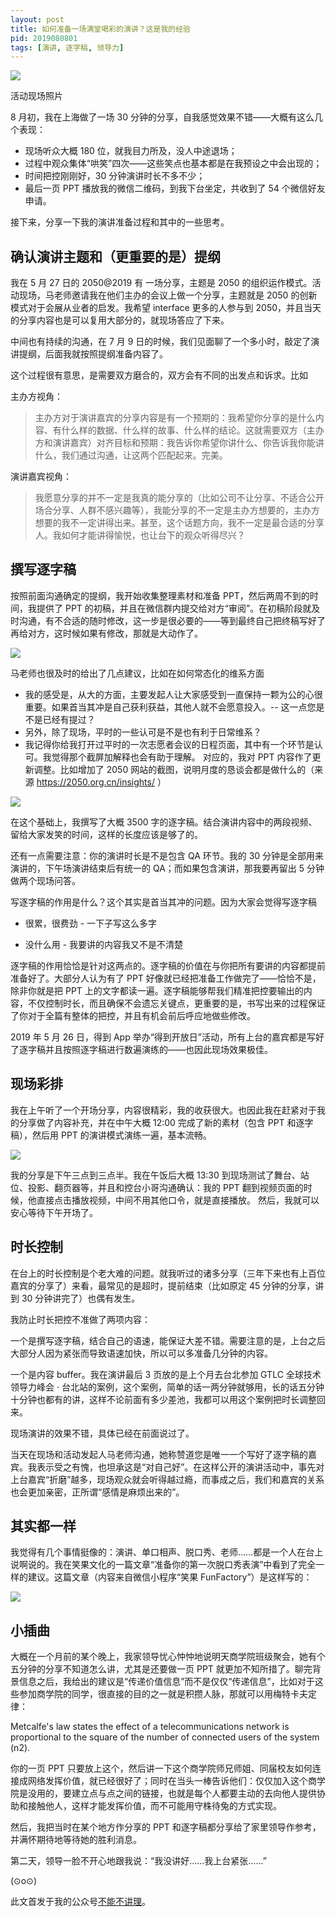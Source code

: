 ```yaml
---
layout: post
title: 如何准备一场满堂喝彩的演讲？这是我的经验
pid: 2019080801
tags: [演讲, 逐字稿, 领导力]
---
```


![](/uploads/2019/08/photo-on-spot.jpeg)

活动现场照片

8 月初，我在上海做了一场 30 分钟的分享，自我感觉效果不错——大概有这么几个表现：

- 现场听众大概 180 位，就我目力所及，没人中途退场；
- 过程中观众集体“哄笑”四次——这些笑点也基本都是在我预设之中会出现的；
- 时间把控刚刚好，30 分钟演讲时长不多不少；
- 最后一页 PPT 播放我的微信二维码，到我下台坐定，共收到了 54 个微信好友申请。

接下来，分享一下我的演讲准备过程和其中的一些思考。

## 确认演讲主题和（更重要的是）提纲

我在 5 月 27 日的 2050@2019 有 一场分享，主题是 2050 的组织运作模式。活动现场，马老师邀请我在他们主办的会议上做一个分享，主题就是 2050 的创新模式对于会展从业者的启发。我希望 interface 更多的人参与到 2050，并且当天的分享内容也是可以复用大部分的，就现场答应了下来。

中间也有持续的沟通，在 7 月 9 日的时候，我们见面聊了一个多小时，敲定了演讲提纲，后面我就按照提纲准备内容了。

这个过程很有意思，是需要双方磨合的，双方会有不同的出发点和诉求。比如

主办方视角：

> 主办方对于演讲嘉宾的分享内容是有一个预期的：我希望你分享的是什么内容、有什么样的数据、什么样的故事、什么样的结论。这就需要双方（主办方和演讲嘉宾）对齐目标和预期：我告诉你希望你讲什么、你告诉我你能讲什么，我们通过沟通，让这两个匹配起来。完美。


演讲嘉宾视角：

> 我愿意分享的并不一定是我真的能分享的（比如公司不让分享、不适合公开场合分享、人群不感兴趣等），我能分享的不一定是主办方想要的，主办方想要的我不一定讲得出来。甚至，这个话题方向，我不一定是最合适的分享人。我如何才能讲得愉悦，也让台下的观众听得尽兴？

## 撰写逐字稿

按照前面沟通确定的提纲，我开始收集整理素材和准备 PPT，然后两周不到的时间，我提供了 PPT 的初稿，并且在微信群内提交给对方“审阅”。在初稿阶段就及时沟通，有不合适的随时修改，这一步是很必要的——等到最终自己把终稿写好了再给对方，这时候如果有修改，那就是大动作了。

![](/uploads/2019/08/wechat-screen.jpeg)

马老师也很及时的给出了几点建议，比如在如何常态化的维系方面

- 我的感受是，从大的方面，主要发起人让大家感受到一直保持一颗为公的心很重要。如果首当其冲是自己获利获益，其他人就不会愿意投入。-- 这一点您是不是已经有提过？
- 另外，除了现场，平时的一些认可是不是也有利于日常维系？
- 我记得你给我打开过平时的一次志愿者会议的日程页面，其中有一个环节是认可。我觉得那个截屏加解释也会有助于理解。
对应的，我对 PPT 内容作了更新调整。比如增加了 2050 网站的截图，说明月度的恳谈会都是做什么的（来源 https://2050.org.cn/insights/ ）

![](/uploads/2019/08/2050-meetup-agenda.jpeg)

在这个基础上，我撰写了大概 3500 字的逐字稿。结合演讲内容中的两段视频、留给大家发笑的时间，这样的长度应该是够了的。

还有一点需要注意：你的演讲时长是不是包含 QA 环节。我的 30 分钟是全部用来演讲的，下午场演讲结束后有统一的 QA；而如果包含演讲，那我要再留出 5 分钟做两个现场问答。

写逐字稿的作用是什么？这个其实是首当其冲的问题。因为大家会觉得写逐字稿

- 很累，很费劲 - 一下子写这么多字

- 没什么用 - 我要讲的内容我又不是不清楚

逐字稿的作用恰恰是针对这两点的。逐字稿的价值在与你把所有要讲的内容都提前准备好了。大部分人认为有了 PPT 好像就已经把准备工作做完了——恰恰不是，除非你就是把 PPT 上的文字都读一遍。逐字稿能够帮我们精准把控要输出的内容，不仅控制时长，而且确保不会遗忘关键点，更重要的是，书写出来的过程保证了你对于全篇有整体的把控，并且有机会前后呼应地做些修改。

2019 年 5 月 26 日，得到 App 举办“得到开放日”活动，所有上台的嘉宾都是写好了逐字稿并且按照逐字稿进行数遍演练的——也因此现场效果极佳。

## 现场彩排

我在上午听了一个开场分享，内容很精彩，我的收获很大。也因此我在赶紧对于我的分享做了内容补充，并在中午大概 12:00 完成了新的素材（包含 PPT 和逐字稿），然后用 PPT 的演讲模式演练一遍，基本流畅。

![](/uploads/2019/08/conference-agenda.jpeg)

我的分享是下午三点到三点半。我在午饭后大概 13:30 到现场测试了舞台、站位、投影、翻页器等，并且和控台小哥沟通确认：我的 PPT 翻到视频页面的时候，他直接点击播放视频，中间不用其他口令，就是直接播放。
然后，我就可以安心等待下午开场了。

## 时长控制

在台上的时长控制是个老大难的问题。就我听过的诸多分享（三年下来也有上百位嘉宾的分享了）来看，最常见的是超时，提前结束（比如原定 45 分钟的分享，讲到 30 分钟讲完了）也偶有发生。

我防止时长把控不准做了两项内容：

一个是撰写逐字稿，结合自己的语速，能保证大差不错。需要注意的是，上台之后大部分人因为紧张而导致语速加快，所以可以多准备几分钟的内容。

一个是内容 buffer。我在演讲最后 3 页放的是上个月去台北参加 GTLC 全球技术领导力峰会 · 台北站的案例，这个案例，简单的话一两分钟就够用，长的话五分钟十分钟也都有的讲，这样不论前面有多少差池，我都可以用这个案例把时长调整回来。

现场演讲的效果不错，具体已经在前面说过了。

当天在现场和活动发起人马老师沟通，她称赞道您是唯一一个写好了逐字稿的嘉宾。我表示受之有愧，也坦承这是“对自己好”。在这样公开的演讲活动中，事先对上台嘉宾“折磨”越多，现场观众就会听得越过瘾，而事成之后，我们和嘉宾的关系也会更加亲密，正所谓“感情是麻烦出来的”。

## 其实都一样

我觉得有几个事情挺像的：演讲、单口相声、脱口秀、老师……都是一个人在台上说啊说的。我在笑果文化的一篇文章“准备你的第一次脱口秀表演”中看到了完全一样的建议。这篇文章（内容来自微信小程序“笑果 FunFactory”）是这样写的：

![](/uploads/2019/08/talk-show.jpeg)

## 小插曲

大概在一个月前的某个晚上，我家领导忧心忡忡地说明天商学院班级聚会，她有个五分钟的分享不知道怎么讲，尤其是还要做一页 PPT 就更加不知所措了。聊完背景信息之后，我给出的建议是“传递价值信息”而不是仅仅“传递信息”，比如对于这些参加商学院的同学，很直接的目的之一就是积攒人脉，那就可以用梅特卡夫定律：

Metcalfe's law states the effect of a telecommunications network is proportional to the square of the number of connected users of the system (n2).

你的一页 PPT 只要放上这个，然后讲一下这个商学院师兄师姐、同届校友如何连接成网络发挥价值，就已经很好了；同时在当头一棒告诉他们：仅仅加入这个商学院是没用的，要建立点与点之间的链接，也就是每个人都要主动的去向他人提供协助和接触他人，这样才能发挥价值，而不可能用守株待兔的方式实现。

然后，我把当时在某个地方作分享的 PPT 和逐字稿都分享给了家里领导作参考，并满怀期待地等待她的胜利消息。

第二天，领导一脸不开心地跟我说：“我没讲好……我上台紧张……”

(⊙o⊙)

此文首发于我的公众号<a href="https://mp.weixin.qq.com/s/-HtHoRXCUNtBqgt-G_MHTQ">不能不讲理</a>。


